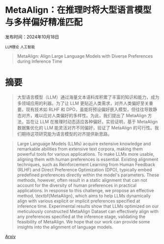 # MetaAlign：在推理时将大型语言模型与多样偏好精准匹配

发布时间：2024年10月18日

`LLM理论` `人工智能`

> MetaAlign: Align Large Language Models with Diverse Preferences during Inference Time

# 摘要

> 大型语言模型（LLM）通过海量文本语料库积累了丰富的知识和能力，成为多领域应用的利器。为了让 LLM 更贴近人类需求，对齐人类偏好至关重要。现有技术如 RLHF 和 DPO，虽能将预设偏好嵌入模型，但往往导致静态对齐，难以应对人类偏好的多样性。为此，我们提出了 MetaAlign 方法，旨在让 LLM 在推理时动态适应各种偏好。实验证明，基于 MetaAlign 数据集优化的 LLM 能灵活对齐不同偏好，验证了 MetaAlign 的可行性。我们期待这项研究能为语言模型的对齐提供新思路。

> Large Language Models (LLMs) acquire extensive knowledge and remarkable abilities from extensive text corpora, making them powerful tools for various applications. To make LLMs more usable, aligning them with human preferences is essential. Existing alignment techniques, such as Reinforcement Learning from Human Feedback (RLHF) and Direct Preference Optimization (DPO), typically embed predefined preferences directly within the model's parameters. These methods, however, often result in a static alignment that can not account for the diversity of human preferences in practical applications. In response to this challenge, we propose an effective method, \textbf{MetaAlign}, which aims to help LLMs dynamically align with various explicit or implicit preferences specified at inference time. Experimental results show that LLMs optimized on our meticulously constructed MetaAlign Dataset can effectively align with any preferences specified at the inference stage, validating the feasibility of MetaAlign. We hope that our work can provide some insights into the alignment of language models.

[Arxiv](https://arxiv.org/abs/2410.14184)